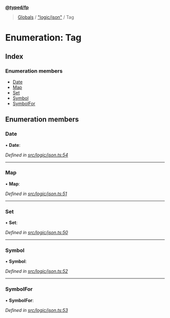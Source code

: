 **[@typed/fp](../README.md)**

> [Globals](../globals.md) / ["logic/json"](../modules/_logic_json_.md) / Tag

# Enumeration: Tag

## Index

### Enumeration members

* [Date](_logic_json_.tag.md#date)
* [Map](_logic_json_.tag.md#map)
* [Set](_logic_json_.tag.md#set)
* [Symbol](_logic_json_.tag.md#symbol)
* [SymbolFor](_logic_json_.tag.md#symbolfor)

## Enumeration members

### Date

•  **Date**: 

*Defined in [src/logic/json.ts:54](https://github.com/TylorS/typed-fp/blob/f129829/src/logic/json.ts#L54)*

___

### Map

•  **Map**: 

*Defined in [src/logic/json.ts:51](https://github.com/TylorS/typed-fp/blob/f129829/src/logic/json.ts#L51)*

___

### Set

•  **Set**: 

*Defined in [src/logic/json.ts:50](https://github.com/TylorS/typed-fp/blob/f129829/src/logic/json.ts#L50)*

___

### Symbol

•  **Symbol**: 

*Defined in [src/logic/json.ts:52](https://github.com/TylorS/typed-fp/blob/f129829/src/logic/json.ts#L52)*

___

### SymbolFor

•  **SymbolFor**: 

*Defined in [src/logic/json.ts:53](https://github.com/TylorS/typed-fp/blob/f129829/src/logic/json.ts#L53)*
